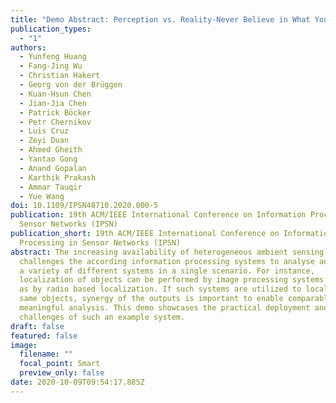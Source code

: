 ```yaml
---
title: "Demo Abstract: Perception vs. Reality-Never Believe in What You See"
publication_types:
  - "1"
authors:
  - Yunfeng Huang
  - Fang-Jing Wu
  - Christian Hakert
  - Georg von der Brüggen
  - Kuan-Hsun Chen
  - Jian-Jia Chen
  - Patrick Böcker
  - Petr Chernikov
  - Luis Cruz
  - Zeyi Duan
  - Ahmed Gheith
  - Yantao Gong
  - Anand Gopalan
  - Karthik Prakash
  - Ammar Tauqir
  - Yue Wang
doi: 10.1109/IPSN48710.2020.000-5
publication: 19th ACM/IEEE International Conference on Information Processing in
  Sensor Networks (IPSN)
publication_short: 19th ACM/IEEE International Conference on Information
  Processing in Sensor Networks (IPSN)
abstract: The increasing availability of heterogeneous ambient sensing systems
  challenges the according information processing systems to analyse and compare
  a variety of different systems in a single scenario. For instance,
  localization of objects can be performed by image processing systems as well
  as by radio based localization. If such systems are utilized to localize the
  same objects, synergy of the outputs is important to enable comparable and
  meaningful analysis. This demo showcases the practical deployment and
  challenges of such an example system.
draft: false
featured: false
image:
  filename: ""
  focal_point: Smart
  preview_only: false
date: 2020-10-09T09:54:17.885Z
---
```

